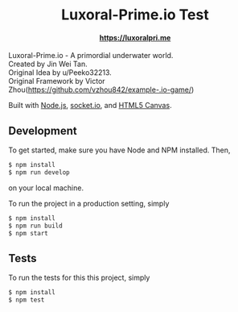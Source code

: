 <h1 align="center">
    Luxoral-Prime.io Test
</h1>
<h4 align="center">
  <a href="https://luxoralpri.me">https://luxoralpri.me</a>
</h4>

Luxoral-Prime.io - A primordial underwater world. <br> Created by Jin Wei Tan. <br> Original Idea by u/Peeko32213. <br> Original Framework by Victor Zhou(https://github.com/vzhou842/example-.io-game/)

Built with [Node.js](https://nodejs.org/), [socket.io](https://socket.io/), and [HTML5 Canvas](https://www.w3schools.com/html/html5_canvas.asp).

## Development

To get started, make sure you have Node and NPM installed. Then,

```bash
$ npm install
$ npm run develop
```

on your local machine.

To run the project in a production setting, simply

```bash
$ npm install
$ npm run build
$ npm start
```

## Tests

To run the tests for this this project, simply

```bash
$ npm install
$ npm test
```
